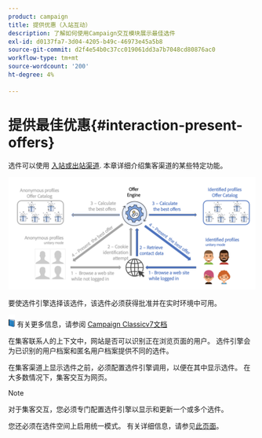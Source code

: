 ```yaml
---
product: campaign
title: 提供优惠（入站互动）
description: 了解如何使用Campaign交互模块展示最佳选件
exl-id: d0137fa7-3d04-4205-b49c-46973e45a5b8
source-git-commit: d2f4e54b0c37cc019061dd3a7b7048cd80876ac0
workflow-type: tm+mt
source-wordcount: '200'
ht-degree: 4%

---
```


# 提供最佳优惠{#interaction-present-offers}

选件可以使用 [入站或出站渠道](interaction-architecture.md#interaction-types). 本章详细介绍集客渠道的某些特定功能。

![](assets/inbound-interactions.png)

要使选件引擎选择该选件，该选件必须获得批准并在实时环境中可用。

![](../assets/do-not-localize/book.png) 有关更多信息，请参阅 [Campaign Classicv7文档](https://experienceleague.adobe.com/docs/campaign-classic/using/managing-offers/managing-an-offer-catalog/approving-and-activating-an-offer.html?lang=en#approving-offer-content)

在集客联系人的上下文中，网站是否可以识别正在浏览页面的用户。 选件引擎会为已识别的用户档案和匿名用户档案提供不同的选件。

在集客渠道上显示选件之前，必须配置选件引擎调用，以便在其中显示选件。 在大多数情况下，集客交互为网页。

>[!NOTE]
>
>对于集客交互，您必须专门配置选件引擎以显示和更新一个或多个选件。
>
>您还必须在选件空间上启用统一模式。 有关详细信息，请参见[此页面](interaction-offer-spaces.md)。
